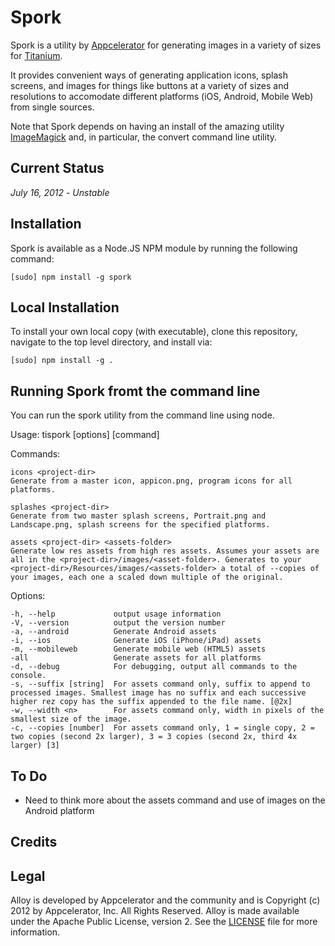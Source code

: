 Spork
=====

Spork is a utility by [Appcelerator](http://www.appcelerator.com) for generating images in a variety of sizes for [Titanium](http://www.appcelerator.com/platform).

It provides convenient ways of generating application icons, splash screens, and images for things like buttons at a variety of sizes and resolutions to accomodate
different platforms (iOS, Android, Mobile Web) from single sources. 

Note that Spork depends on having an install of the amazing utility [ImageMagick](http://www.imagemagick.org) and, in particular, the convert command line utility.

Current Status
--------------

*July 16, 2012* - _Unstable_

Installation
-------------

Spork is available as a Node.JS NPM module by running the following command:

	[sudo] npm install -g spork

Local Installation
------------------

To install your own local copy (with executable), clone this repository, navigate to the top level directory, and install via:

	[sudo] npm install -g .	

Running Spork fromt the command line
------------------------------------

You can run the spork utility from the command line using node.

  Usage: tispork [options] [command]

  Commands:

    icons <project-dir>
    Generate from a master icon, appicon.png, program icons for all platforms.
    
    splashes <project-dir>
    Generate from two master splash screens, Portrait.png and Landscape.png, splash screens for the specified platforms.
    
    assets <project-dir> <assets-folder>
    Generate low res assets from high res assets. Assumes your assets are all in the <project-dir>/images/<asset-folder>. Generates to your <project-dir>/Resources/images/<assets-folder> a total of --copies of your images, each one a scaled down multiple of the original.

  Options:

    -h, --help             output usage information
    -V, --version          output the version number
    -a, --android          Generate Android assets
    -i, --ios              Generate iOS (iPhone/iPad) assets
    -m, --mobileweb        Generate mobile web (HTML5) assets
    -all                   Generate assets for all platforms
    -d, --debug            For debugging, output all commands to the console.
    -s, --suffix [string]  For assets command only, suffix to append to processed images. Smallest image has no suffix and each successive higher rez copy has the suffix appended to the file name. [@2x]
    -w, --width <n>        For assets command only, width in pixels of the smallest size of the image.
    -c, --copies [number]  For assets command only, 1 = single copy, 2 = two copies (second 2x larger), 3 = 3 copies (second 2x, third 4x larger) [3]

To Do
-----
- Need to think more about the assets command and use of images on the Android platform

Credits
-------

Legal
------

Alloy is developed by Appcelerator and the community and is Copyright (c) 2012 by Appcelerator, Inc. All Rights Reserved.
Alloy is made available under the Apache Public License, version 2.  See the [LICENSE](https://github.com/appcelerator/alloy/blob/master/LICENSE) file for more information.

